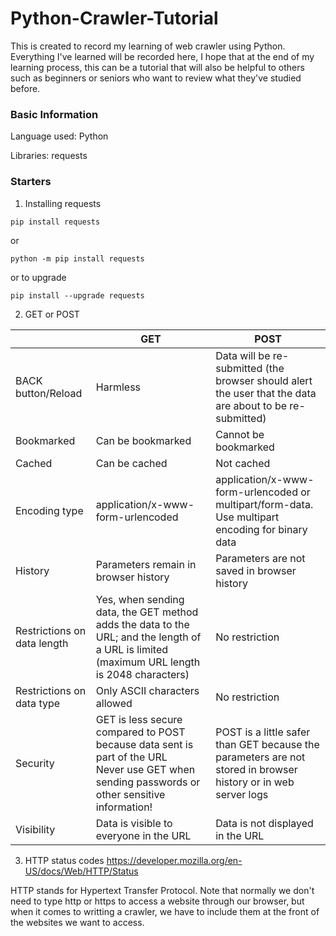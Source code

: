 # Python-Crawler-Tutorial

This is created to record my learning of web crawler using Python. Everything I've learned will be recorded here, I hope that at the end of my learning process, this can be a tutorial that will also be helpful to others such as beginners or seniors who want to review what they've studied before.

### Basic Information ###
Language used: Python

Libraries: requests

### Starters ###
1. Installing requests

```text
pip install requests
```
or
```text
python -m pip install requests
```
or to upgrade
```text
pip install --upgrade requests
```

2. GET or POST


|                    | GET      | POST |
|--------------------|------------------------------------------------------------|--------------------------------------------------------------------------------|
| BACK button/Reload | Harmless |Data will be re-submitted (the browser should alert the user that the data are about to be re-submitted)|
| Bookmarked         | Can be bookmarked |   Cannot be bookmarked   |
| Cached             | Can be cached | Not cached |
| Encoding type      |application/x-www-form-urlencoded| application/x-www-form-urlencoded or multipart/form-data. Use multipart encoding for binary data|
| History            |	Parameters remain in browser history |   	Parameters are not saved in browser history   |
| Restrictions on data length  | Yes, when sending data, the GET method adds the data to the URL; and the length of a URL is limited (maximum URL length is 2048 characters)         | No restriction  |
|  Restrictions on data type | Only ASCII characters allowed         |  No restriction  |
|  Security                  | GET is less secure compared to POST because data sent is part of the URL <br> Never use GET when sending passwords or other sensitive information!         |POST is a little safer than GET because the parameters are not stored in browser history or in web server logs     |
| Visibility                   |  Data is visible to everyone in the URL        | Data is not displayed in the URL     |


3. HTTP status codes
https://developer.mozilla.org/en-US/docs/Web/HTTP/Status

HTTP stands for Hypertext Transfer Protocol. Note that normally we don't need to type http or https to access a website through our browser, but when it comes to writting a crawler, we have to include them at the front of the websites we want to access.
